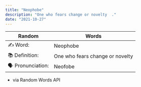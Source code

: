 ```yaml
---
title: "Neophobe"
description: "One who fears change or novelty  ."
date: "2021-10-27"
---
```


| Random           | Words                           |
| ---------------- | ------------------------------- |
| ✍️ Word:         | Neophobe                        |
| 📚 Definition:   | One who fears change or novelty |
| 🗣 Pronunciation: | Neofobe                         |

- via Random Words API
